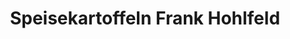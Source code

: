 ---
title: "Speisekartoffeln Frank Hohlfeld"
url: /luedenscheid/speisekartoffeln-frank-hohlfeld/
shop: Gemüse & Obst
---